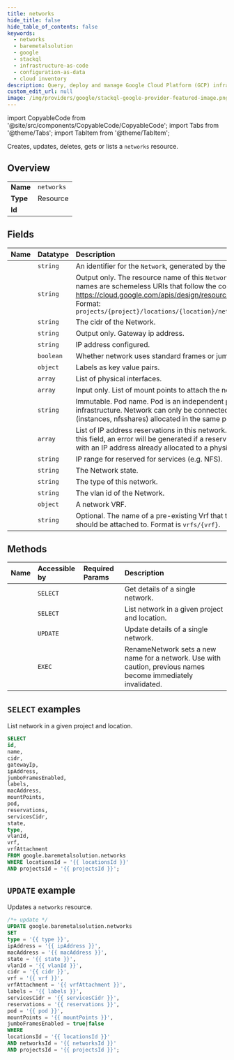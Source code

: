 ```yaml
---
title: networks
hide_title: false
hide_table_of_contents: false
keywords:
  - networks
  - baremetalsolution
  - google
  - stackql
  - infrastructure-as-code
  - configuration-as-data
  - cloud inventory
description: Query, deploy and manage Google Cloud Platform (GCP) infrastructure and resources using SQL
custom_edit_url: null
image: /img/providers/google/stackql-google-provider-featured-image.png
---
```


import CopyableCode from '@site/src/components/CopyableCode/CopyableCode';
import Tabs from '@theme/Tabs';
import TabItem from '@theme/TabItem';

Creates, updates, deletes, gets or lists a <code>networks</code> resource.

## Overview
<table><tbody>
<tr><td><b>Name</b></td><td><code>networks</code></td></tr>
<tr><td><b>Type</b></td><td>Resource</td></tr>
<tr><td><b>Id</b></td><td><CopyableCode code="google.baremetalsolution.networks" /></td></tr>
</tbody></table>

## Fields
| Name | Datatype | Description |
|:-----|:---------|:------------|
| <CopyableCode code="id" /> | `string` | An identifier for the `Network`, generated by the backend. |
| <CopyableCode code="name" /> | `string` | Output only. The resource name of this `Network`. Resource names are schemeless URIs that follow the conventions in https://cloud.google.com/apis/design/resource_names. Format: `projects/{project}/locations/{location}/networks/{network}` |
| <CopyableCode code="cidr" /> | `string` | The cidr of the Network. |
| <CopyableCode code="gatewayIp" /> | `string` | Output only. Gateway ip address. |
| <CopyableCode code="ipAddress" /> | `string` | IP address configured. |
| <CopyableCode code="jumboFramesEnabled" /> | `boolean` | Whether network uses standard frames or jumbo ones. |
| <CopyableCode code="labels" /> | `object` | Labels as key value pairs. |
| <CopyableCode code="macAddress" /> | `array` | List of physical interfaces. |
| <CopyableCode code="mountPoints" /> | `array` | Input only. List of mount points to attach the network to. |
| <CopyableCode code="pod" /> | `string` | Immutable. Pod name. Pod is an independent part of infrastructure. Network can only be connected to the assets (instances, nfsshares) allocated in the same pod. |
| <CopyableCode code="reservations" /> | `array` | List of IP address reservations in this network. When updating this field, an error will be generated if a reservation conflicts with an IP address already allocated to a physical server. |
| <CopyableCode code="servicesCidr" /> | `string` | IP range for reserved for services (e.g. NFS). |
| <CopyableCode code="state" /> | `string` | The Network state. |
| <CopyableCode code="type" /> | `string` | The type of this network. |
| <CopyableCode code="vlanId" /> | `string` | The vlan id of the Network. |
| <CopyableCode code="vrf" /> | `object` | A network VRF. |
| <CopyableCode code="vrfAttachment" /> | `string` | Optional. The name of a pre-existing Vrf that the network should be attached to. Format is `vrfs/{vrf}`. |

## Methods
| Name | Accessible by | Required Params | Description |
|:-----|:--------------|:----------------|:------------|
| <CopyableCode code="get" /> | `SELECT` | <CopyableCode code="locationsId, networksId, projectsId" /> | Get details of a single network. |
| <CopyableCode code="list" /> | `SELECT` | <CopyableCode code="locationsId, projectsId" /> | List network in a given project and location. |
| <CopyableCode code="patch" /> | `UPDATE` | <CopyableCode code="locationsId, networksId, projectsId" /> | Update details of a single network. |
| <CopyableCode code="rename" /> | `EXEC` | <CopyableCode code="locationsId, networksId, projectsId" /> | RenameNetwork sets a new name for a network. Use with caution, previous names become immediately invalidated. |

## `SELECT` examples

List network in a given project and location.

```sql
SELECT
id,
name,
cidr,
gatewayIp,
ipAddress,
jumboFramesEnabled,
labels,
macAddress,
mountPoints,
pod,
reservations,
servicesCidr,
state,
type,
vlanId,
vrf,
vrfAttachment
FROM google.baremetalsolution.networks
WHERE locationsId = '{{ locationsId }}'
AND projectsId = '{{ projectsId }}'; 
```

## `UPDATE` example

Updates a <code>networks</code> resource.

```sql
/*+ update */
UPDATE google.baremetalsolution.networks
SET 
type = '{{ type }}',
ipAddress = '{{ ipAddress }}',
macAddress = '{{ macAddress }}',
state = '{{ state }}',
vlanId = '{{ vlanId }}',
cidr = '{{ cidr }}',
vrf = '{{ vrf }}',
vrfAttachment = '{{ vrfAttachment }}',
labels = '{{ labels }}',
servicesCidr = '{{ servicesCidr }}',
reservations = '{{ reservations }}',
pod = '{{ pod }}',
mountPoints = '{{ mountPoints }}',
jumboFramesEnabled = true|false
WHERE 
locationsId = '{{ locationsId }}'
AND networksId = '{{ networksId }}'
AND projectsId = '{{ projectsId }}';
```
